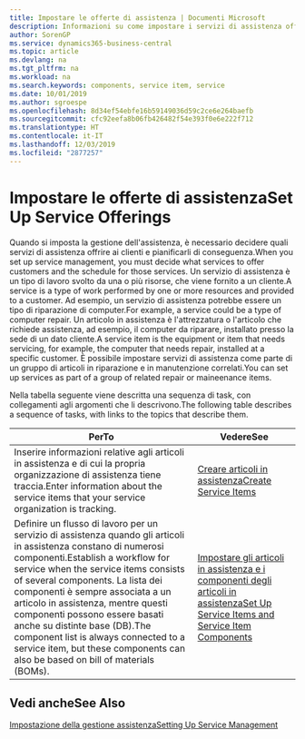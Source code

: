 ```yaml
---
title: Impostare le offerte di assistenza | Documenti Microsoft
description: Informazioni su come impostare i servizi di assistenza offerti ai clienti.
author: SorenGP
ms.service: dynamics365-business-central
ms.topic: article
ms.devlang: na
ms.tgt_pltfrm: na
ms.workload: na
ms.search.keywords: components, service item, service
ms.date: 10/01/2019
ms.author: sgroespe
ms.openlocfilehash: 8d34ef54ebfe16b59149036d59c2ce6e264baefb
ms.sourcegitcommit: cfc92eefa8b06fb426482f54e393f0e6e222f712
ms.translationtype: HT
ms.contentlocale: it-IT
ms.lasthandoff: 12/03/2019
ms.locfileid: "2877257"
---
```

# <a name="set-up-service-offerings"></a><span data-ttu-id="ac7df-103">Impostare le offerte di assistenza</span><span class="sxs-lookup"><span data-stu-id="ac7df-103">Set Up Service Offerings</span></span>
<span data-ttu-id="ac7df-104">Quando si imposta la gestione dell'assistenza, è necessario decidere quali servizi di assistenza offrire ai clienti e pianificarli di conseguenza.</span><span class="sxs-lookup"><span data-stu-id="ac7df-104">When you set up service management, you must decide what services to offer customers and the schedule for those services.</span></span> <span data-ttu-id="ac7df-105">Un servizio di assistenza è un tipo di lavoro svolto da una o più risorse, che viene fornito a un cliente.</span><span class="sxs-lookup"><span data-stu-id="ac7df-105">A service is a type of work performed by one or more resources and provided to a customer.</span></span> <span data-ttu-id="ac7df-106">Ad esempio, un servizio di assistenza potrebbe essere un tipo di riparazione di computer.</span><span class="sxs-lookup"><span data-stu-id="ac7df-106">For example, a service could be a type of computer repair.</span></span> <span data-ttu-id="ac7df-107">Un articolo in assistenza è l'attrezzatura o l'articolo che richiede assistenza, ad esempio, il computer da riparare, installato presso la sede di un dato cliente.</span><span class="sxs-lookup"><span data-stu-id="ac7df-107">A service item is the equipment or item that needs servicing, for example, the computer that needs repair, installed at a specific customer.</span></span> <span data-ttu-id="ac7df-108">È possibile impostare servizi di assistenza come parte di un gruppo di articoli in riparazione e in manutenzione correlati.</span><span class="sxs-lookup"><span data-stu-id="ac7df-108">You can set up services as part of a group of related repair or maineenance items.</span></span>  
  
<span data-ttu-id="ac7df-109">Nella tabella seguente viene descritta una sequenza di task, con collegamenti agli argomenti che li descrivono.</span><span class="sxs-lookup"><span data-stu-id="ac7df-109">The following table describes a sequence of tasks, with links to the topics that describe them.</span></span>  
  
|<span data-ttu-id="ac7df-110">**Per**</span><span class="sxs-lookup"><span data-stu-id="ac7df-110">**To**</span></span>|<span data-ttu-id="ac7df-111">**Vedere**</span><span class="sxs-lookup"><span data-stu-id="ac7df-111">**See**</span></span>|  
|------------|-------------|  
|<span data-ttu-id="ac7df-112">Inserire informazioni relative agli articoli in assistenza e di cui la propria organizzazione di assistenza tiene traccia.</span><span class="sxs-lookup"><span data-stu-id="ac7df-112">Enter information about the service items that your service organization is tracking.</span></span>|[<span data-ttu-id="ac7df-113">Creare articoli in assistenza</span><span class="sxs-lookup"><span data-stu-id="ac7df-113">Create Service Items</span></span>](service-how-to-create-service-items.md)|  
|<span data-ttu-id="ac7df-114">Definire un flusso di lavoro per un servizio di assistenza quando gli articoli in assistenza constano di numerosi componenti.</span><span class="sxs-lookup"><span data-stu-id="ac7df-114">Establish a workflow for service when the service items consists of several components.</span></span> <span data-ttu-id="ac7df-115">La lista dei componenti è sempre associata a un articolo in assistenza, mentre questi componenti possono essere basati anche su distinte base (DB).</span><span class="sxs-lookup"><span data-stu-id="ac7df-115">The component list is always connected to a service item, but these components can also be based on bill of materials (BOMs).</span></span>|[<span data-ttu-id="ac7df-116">Impostare gli articoli in assistenza e i componenti degli articoli in assistenza</span><span class="sxs-lookup"><span data-stu-id="ac7df-116">Set Up Service Items and Service Item Components</span></span>](service-how-setup-service-items.md)|  
  
## <a name="see-also"></a><span data-ttu-id="ac7df-117">Vedi anche</span><span class="sxs-lookup"><span data-stu-id="ac7df-117">See Also</span></span>  
[<span data-ttu-id="ac7df-118">Impostazione della gestione assistenza</span><span class="sxs-lookup"><span data-stu-id="ac7df-118">Setting Up Service Management</span></span>](service-setup-service.md)   